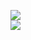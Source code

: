 [![](https://img.shields.io/badge/Made%20With-Github%20Spray-lightgrey.svg?style=for-the-badge&logo=github)](https://github.com/Annihil/github-spray#6882)  
[![](https://i.imgur.com/2DrTn0Z.gif)](https://github.com/Annihil/github-spray)
